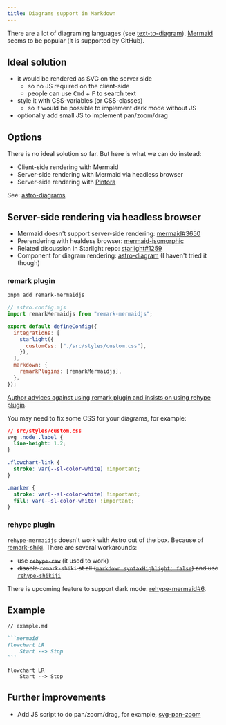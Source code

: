 ```yaml
---
title: Diagrams support in Markdown
---
```


There are a lot of diagraming languages (see [text-to-diagram](https://stereobooster.com/posts/text-to-diagram/)). [Mermaid](https://mermaid.js.org/) seems to be popular (it is supported by GitHub).

## Ideal solution

- it would be rendered as SVG on the server side
  - so no JS required on the client-side
  - people can use <kbd>Cmd</kbd> + <kbd>F</kbd> to search text
- style it with CSS-variables (or CSS-classes)
  - so it would be possible to implement dark mode without JS
- optionally add small JS to implement pan/zoom/drag

## Options

There is no ideal solution so far. But here is what we can do instead:

- Client-side rendering with Mermaid
- Server-side rendering with Mermaid via headless browser
- Server-side rendering with [Pintora](https://pintorajs.vercel.app/)

See: [astro-diagrams](https://stereobooster.com/posts/astro-diagrams/)

## Server-side rendering via headless browser

- Mermaid doesn't support server-side rendering: [mermaid#3650](https://github.com/mermaid-js/mermaid/issues/3650)
- Prerendering with healdess browser: [mermaid-isomorphic](https://github.com/remcohaszing/mermaid-isomorphic)
- Related discussion in Starlight repo: [starlight#1259](https://github.com/withastro/starlight/discussions/1259)
- Component for diagram rendering: [astro-diagram](https://www.npmjs.com/package/astro-diagram) (I haven't tried it though)

### remark plugin

```bash title="Instal dependencies…"
pnpm add remark-mermaidjs
```

```js
// astro.config.mjs
import remarkMermaidjs from "remark-mermaidjs";

export default defineConfig({
  integrations: [
    starlight({
      customCss: ["./src/styles/custom.css"],
    }),
  ],
  markdown: {
    remarkPlugins: [remarkMermaidjs],
  },
});
```

[Author advices against using remark plugin and insists on using rehype plugin](https://github.com/remcohaszing/remark-mermaidjs/issues/23#issuecomment-1881313556).

You may need to fix some CSS for your diagrams, for example:

```css
// src/styles/custom.css
svg .node .label {
  line-height: 1.2;
}

.flowchart-link {
  stroke: var(--sl-color-white) !important;
}

.marker {
  stroke: var(--sl-color-white) !important;
  fill: var(--sl-color-white) !important;
}
```

### rehype plugin

`rehype-mermaidjs` doesn't work with Astro out of the box. Because of [remark-shiki](https://github.com/withastro/astro/blob/main/packages/markdown/remark/src/remark-shiki.ts). There are several workarounds:

- ~~use `rehype-raw`~~ (it used to work)
- ~~disable `remark-shiki` at all ([`markdown.syntaxHighlight: false`](https://docs.astro.build/en/reference/configuration-reference/#markdownsyntaxhighlight)) and use [`rehype-shikiji`](https://shikiji.netlify.app/packages/rehype)~~

There is upcoming feature to support dark mode: [rehype-mermaid#6](https://github.com/remcohaszing/rehype-mermaid/issues/6).

## Example

````md
// example.md

```mermaid
flowchart LR
    Start --> Stop
```
````

```mermaid
flowchart LR
    Start --> Stop
```

## Further improvements

- Add JS script to do pan/zoom/drag, for example, [svg-pan-zoom](https://github.com/bumbu/svg-pan-zoom)
